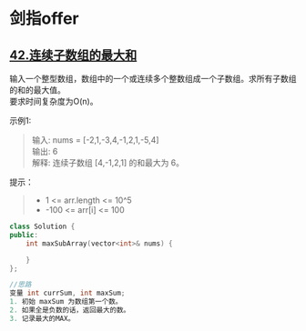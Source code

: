 # 剑指offer
## [42.连续子数组的最大和](42-连续子数组的最大和.cpp)
输入一个整型数组，数组中的一个或连续多个整数组成一个子数组。求所有子数组的和的最大值。  
要求时间复杂度为O(n)。

示例1:
> 输入: nums = [-2,1,-3,4,-1,2,1,-5,4]  
输出: 6  
解释: 连续子数组 [4,-1,2,1] 的和最大为 6。

提示：
> * 1 <= arr.length <= 10^5  
>* -100 <= arr[i] <= 100

```cpp
class Solution {
public:
    int maxSubArray(vector<int>& nums) {

    }
};

//思路
变量 int currSum, int maxSum;
1. 初始 maxSum 为数组第一个数。
2. 如果全是负数的话，返回最大的数。
3. 记录最大的MAX。
```